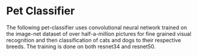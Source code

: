 # Pet Classifier
The following pet-classifier uses convolutional neural network trained on the image-net dataset of over half-a-million pictures for fine grained visual recognition and then classification of cats and dogs to their respective breeds. The training is done on both resnet34 and resnet50.
